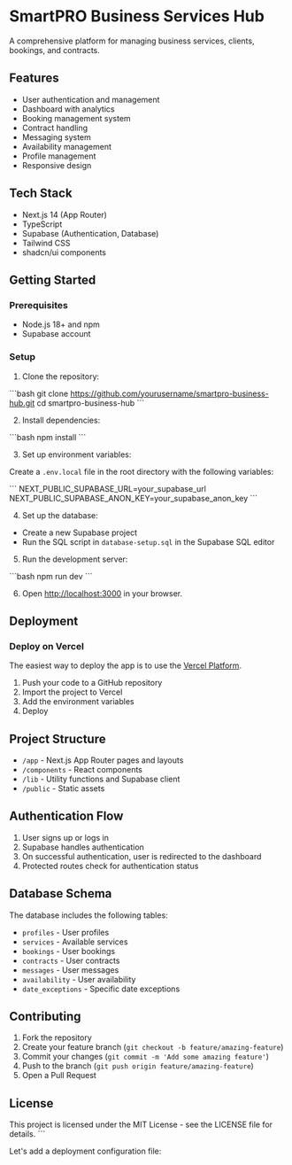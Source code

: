# SmartPRO Business Services Hub

A comprehensive platform for managing business services, clients, bookings, and contracts.

## Features

- User authentication and management
- Dashboard with analytics
- Booking management system
- Contract handling
- Messaging system
- Availability management
- Profile management
- Responsive design

## Tech Stack

- Next.js 14 (App Router)
- TypeScript
- Supabase (Authentication, Database)
- Tailwind CSS
- shadcn/ui components

## Getting Started

### Prerequisites

- Node.js 18+ and npm
- Supabase account

### Setup

1. Clone the repository:

\`\`\`bash
git clone https://github.com/yourusername/smartpro-business-hub.git
cd smartpro-business-hub
\`\`\`

2. Install dependencies:

\`\`\`bash
npm install
\`\`\`

3. Set up environment variables:

Create a `.env.local` file in the root directory with the following variables:

\`\`\`
NEXT_PUBLIC_SUPABASE_URL=your_supabase_url
NEXT_PUBLIC_SUPABASE_ANON_KEY=your_supabase_anon_key
\`\`\`

4. Set up the database:

- Create a new Supabase project
- Run the SQL script in `database-setup.sql` in the Supabase SQL editor

5. Run the development server:

\`\`\`bash
npm run dev
\`\`\`

6. Open [http://localhost:3000](http://localhost:3000) in your browser.

## Deployment

### Deploy on Vercel

The easiest way to deploy the app is to use the [Vercel Platform](https://vercel.com).

1. Push your code to a GitHub repository
2. Import the project to Vercel
3. Add the environment variables
4. Deploy

## Project Structure

- `/app` - Next.js App Router pages and layouts
- `/components` - React components
- `/lib` - Utility functions and Supabase client
- `/public` - Static assets

## Authentication Flow

1. User signs up or logs in
2. Supabase handles authentication
3. On successful authentication, user is redirected to the dashboard
4. Protected routes check for authentication status

## Database Schema

The database includes the following tables:

- `profiles` - User profiles
- `services` - Available services
- `bookings` - User bookings
- `contracts` - User contracts
- `messages` - User messages
- `availability` - User availability
- `date_exceptions` - Specific date exceptions

## Contributing

1. Fork the repository
2. Create your feature branch (`git checkout -b feature/amazing-feature`)
3. Commit your changes (`git commit -m 'Add some amazing feature'`)
4. Push to the branch (`git push origin feature/amazing-feature`)
5. Open a Pull Request

## License

This project is licensed under the MIT License - see the LICENSE file for details.
\`\`\`

Let's add a deployment configuration file:
